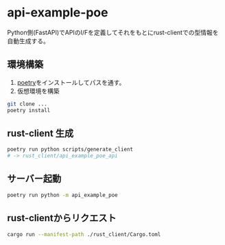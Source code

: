 # api-example-poe

Python側(FastAPI)でAPIのI/Fを定義してそれをもとにrust-clientでの型情報を自動生成する。

## 環境構築

1. [poetry](https://python-poetry.org/)をインストールしてパスを通す。
2. 仮想環境を構築
```sh
git clone ...
poetry install
```

## rust-client 生成
```sh
poetry run python scripts/generate_client
# -> rust_client/api_example_poe_api
```

## サーバー起動
```sh
poetry run python -m api_example_poe
```

## rust-clientからリクエスト
```sh
cargo run --manifest-path ./rust_client/Cargo.toml
```